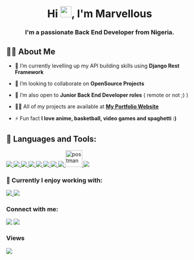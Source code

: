 <h1 align="center">Hi <img src="https://raw.githubusercontent.com/MartinHeinz/MartinHeinz/master/wave.gif" width="30px">, I'm Marvellous</h1>
<h3 align="center">I'm a passionate Back End Developer from Nigeria.</h3>

## 🙋‍♂️ About Me

- 🌱 I’m currently levelling up my API building skills using **Django Rest Framework**

- 👯 I’m looking to collaborate on **OpenSource Projects**

- 👯 I’m also open to **Junior Back End Developer roles** ( remote or not ;) )

- 👨‍💻 All of my projects are available at **[My Portfolio Website](https://marvellousdev.herokuapp.com)**

- ⚡ Fun fact **I love anime, basketball, video games and spaghetti :)**



## 🚀 Languages and Tools:

<p align="left">
  <a href="https://developer.mozilla.org/en-US/docs/Web/JavaScript" target="_blank"> <img src="https://img.icons8.com/color/48/000000/javascript.png"/> </a> 
  <a href="https://www.w3.org/html/" target="_blank"> <img src="https://img.icons8.com/color/48/000000/html-5.png"/> </a> 
  <a href="https://www.w3schools.com/css/" target="_blank"> <img src="https://img.icons8.com/color/48/000000/css3.png"/> </a> 
  <a href="https://getbootstrap.com" target="_blank"> <img src="https://img.icons8.com/color/48/000000/bootstrap.png"/> </a> 
  <a href="https://www.python.org" target="_blank"> <img src="https://img.icons8.com/color/48/000000/python.png"/> </a>
  <a href="https://www.djangoproject.com/" target="_blank"> <img src="https://img.icons8.com/color/48/000000/django.png"/> </a>
  <a href="https://www.postgresql.org/" target="_blank"> <img src="https://img.icons8.com/color/48/000000/postgreesql.png"/> </a>
  <a href="https://www.heroku.com/" target="_blank"> <img src="https://img.icons8.com/color/50/000000/heroku.png"/> </a>
  <a href="https://postman.com" target="_blank"> <img src="https://www.vectorlogo.zone/logos/getpostman/getpostman-icon.svg" alt="postman" width="45" height="45"/> </a>   
    <a href="https://git-scm.com/" target="_blank"> <img src="https://img.icons8.com/color/48/000000/git.png"/> </a> 
</p>



### 🚀 Currently I enjoy working with:

<p align="left">
  <a href="https://www.djangoproject.com/" target="_blank"> <img src="https://img.icons8.com/color/48/000000/django.png"/> </a>
  <a href="https://www.postgresql.org/" target="_blank"> <img src="https://img.icons8.com/color/48/000000/postgreesql.png"/> </a>
</p>

### Connect with me:

<p align="left">
  <a href = "https://www.linkedin.com/in/marvellous-chimaraoke-3aa056208"><img src="https://img.icons8.com/fluent/48/000000/linkedin.png"/></a>
  <a href = "https://twitter.com/RokeMarvellous"><img src="https://img.icons8.com/fluent/48/000000/twitter.png"/></a>
</p>

### Views

<a href="https://github.com/Meghna-DAS/github-profile-views-counter">
    <img src="https://komarev.com/ghpvc/?username=Marvellous-Chimaraoke">
</a>
